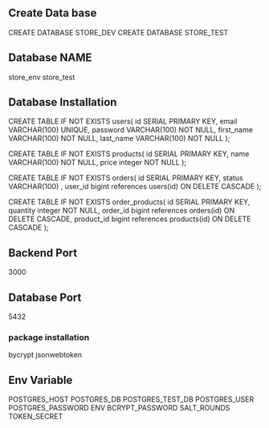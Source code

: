 ## Create Data base
CREATE DATABASE STORE_DEV
CREATE DATABASE STORE_TEST

## Database NAME
store_env
store_test

## Database Installation

CREATE TABLE IF NOT EXISTS users(
    id SERIAL PRIMARY KEY,
    email VARCHAR(100) UNIQUE,
    password VARCHAR(100) NOT NULL,
    first_name VARCHAR(100) NOT NULL,
    last_name VARCHAR(100) NOT NULL
);

CREATE TABLE IF NOT EXISTS products(
    id SERIAL PRIMARY KEY,
    name VARCHAR(100) NOT NULL,
    price integer NOT NULL
);

CREATE TABLE IF NOT EXISTS orders(
    id SERIAL PRIMARY KEY,
    status VARCHAR(100) ,
    user_id bigint references users(id) ON DELETE CASCADE
);

CREATE TABLE IF NOT EXISTS order_products(
    id SERIAL PRIMARY KEY,
    quantity integer NOT NULL,
    order_id bigint references orders(id) ON DELETE CASCADE,
    product_id bigint references products(id) ON DELETE CASCADE
);


## Backend Port
3000

## Database Port
5432 

### package installation
bycrypt
jsonwebtoken

## Env Variable
POSTGRES_HOST 
POSTGRES_DB
POSTGRES_TEST_DB 
POSTGRES_USER 
POSTGRES_PASSWORD 
ENV 
BCRYPT_PASSWORD
SALT_ROUNDS
TOKEN_SECRET